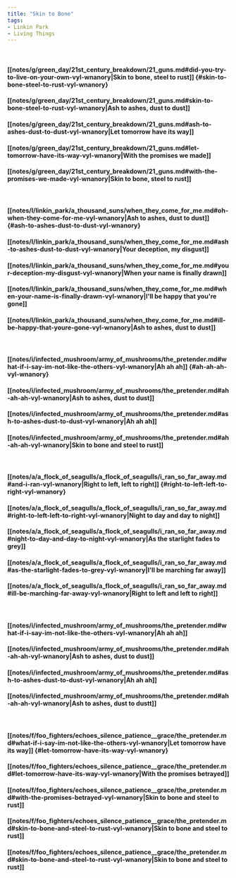```yaml
---
title: "Skin to Bone"
tags:
- Linkin Park
- Living Things
---
```

&nbsp;
#### [[notes/g/green_day/21st_century_breakdown/21_guns.md#did-you-try-to-live-on-your-own-vyl-wnanory|Skin to bone, steel to rust]] {#skin-to-bone-steel-to-rust-vyl-wnanory}
#### [[notes/g/green_day/21st_century_breakdown/21_guns.md#skin-to-bone-steel-to-rust-vyl-wnanory|Ash to ashes, dust to dust]]
#### [[notes/g/green_day/21st_century_breakdown/21_guns.md#ash-to-ashes-dust-to-dust-vyl-wnanory|Let tomorrow have its way]]
#### [[notes/g/green_day/21st_century_breakdown/21_guns.md#let-tomorrow-have-its-way-vyl-wnanory|With the promises we made]]
#### [[notes/g/green_day/21st_century_breakdown/21_guns.md#with-the-promises-we-made-vyl-wnanory|Skin to bone, steel to rust]]
&nbsp;
#### [[notes/l/linkin_park/a_thousand_suns/when_they_come_for_me.md#oh-when-they-come-for-me-vyl-wnanory|Ash to ashes, dust to dust]] {#ash-to-ashes-dust-to-dust-vyl-wnanory}
#### [[notes/l/linkin_park/a_thousand_suns/when_they_come_for_me.md#ash-to-ashes-dust-to-dust-vyl-wnanory|Your deception, my disgust]]
#### [[notes/l/linkin_park/a_thousand_suns/when_they_come_for_me.md#your-deception-my-disgust-vyl-wnanory|When your name is finally drawn]]
#### [[notes/l/linkin_park/a_thousand_suns/when_they_come_for_me.md#when-your-name-is-finally-drawn-vyl-wnanory|I'll be happy that you're gone]]
#### [[notes/l/linkin_park/a_thousand_suns/when_they_come_for_me.md#ill-be-happy-that-youre-gone-vyl-wnanory|Ash to ashes, dust to dust]]
&nbsp;
#### [[notes/i/infected_mushroom/army_of_mushrooms/the_pretender.md#what-if-i-say-im-not-like-the-others-vyl-wnanory|Ah ah ah]] {#ah-ah-ah-vyl-wnanory}
#### [[notes/i/infected_mushroom/army_of_mushrooms/the_pretender.md#ah-ah-ah-vyl-wnanory|Ash to ashes, dust to dust]]
#### [[notes/i/infected_mushroom/army_of_mushrooms/the_pretender.md#ash-to-ashes-dust-to-dust-vyl-wnanory|Ah ah ah]]
#### [[notes/i/infected_mushroom/army_of_mushrooms/the_pretender.md#ah-ah-ah-vyl-wnanory|Skin to bone and steel to rust]]
&nbsp;
#### [[notes/a/a_flock_of_seagulls/a_flock_of_seagulls/i_ran_so_far_away.md#and-i-ran-vyl-wnanory|Right to left, left to right]] {#right-to-left-left-to-right-vyl-wnanory}
#### [[notes/a/a_flock_of_seagulls/a_flock_of_seagulls/i_ran_so_far_away.md#right-to-left-left-to-right-vyl-wnanory|Night to day and day to night]]
#### [[notes/a/a_flock_of_seagulls/a_flock_of_seagulls/i_ran_so_far_away.md#night-to-day-and-day-to-night-vyl-wnanory|As the starlight fades to grey]]
#### [[notes/a/a_flock_of_seagulls/a_flock_of_seagulls/i_ran_so_far_away.md#as-the-starlight-fades-to-grey-vyl-wnanory|I'll be marching far away]]
#### [[notes/a/a_flock_of_seagulls/a_flock_of_seagulls/i_ran_so_far_away.md#ill-be-marching-far-away-vyl-wnanory|Right to left and left to right]]
&nbsp;
#### [[notes/i/infected_mushroom/army_of_mushrooms/the_pretender.md#what-if-i-say-im-not-like-the-others-vyl-wnanory|Ah ah ah]]
#### [[notes/i/infected_mushroom/army_of_mushrooms/the_pretender.md#ah-ah-ah-vyl-wnanory|Ash to ashes, dust to dust]]
#### [[notes/i/infected_mushroom/army_of_mushrooms/the_pretender.md#ash-to-ashes-dust-to-dust-vyl-wnanory|Ah ah ah]]
#### [[notes/i/infected_mushroom/army_of_mushrooms/the_pretender.md#ah-ah-ah-vyl-wnanory|Ash to ashes, dust to dustt]]
&nbsp;
#### [[notes/f/foo_fighters/echoes_silence_patience__grace/the_pretender.md#what-if-i-say-im-not-like-the-others-vyl-wnanory|Let tomorrow have its way]] {#let-tomorrow-have-its-way-vyl-wnanory}
#### [[notes/f/foo_fighters/echoes_silence_patience__grace/the_pretender.md#let-tomorrow-have-its-way-vyl-wnanory|With the promises betrayed]]
#### [[notes/f/foo_fighters/echoes_silence_patience__grace/the_pretender.md#with-the-promises-betrayed-vyl-wnanory|Skin to bone and steel to rust]]
#### [[notes/f/foo_fighters/echoes_silence_patience__grace/the_pretender.md#skin-to-bone-and-steel-to-rust-vyl-wnanory|Skin to bone and steel to rust]]
#### [[notes/f/foo_fighters/echoes_silence_patience__grace/the_pretender.md#skin-to-bone-and-steel-to-rust-vyl-wnanory|Skin to bone and steel to rust]]
